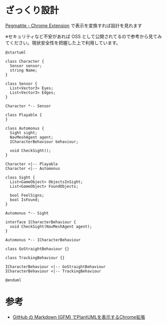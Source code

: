 # ざっくり設計

[Pegmatite - Chrome Extension](https://chrome.google.com/webstore/detail/pegmatite/jegkfbnfbfnohncpcfcimepibmhlkldo) で表示を変換すれば設計を見れます

※セキュリティなど不安があれば OSS として公開されてるので参考から見てみてください。現状安全性を把握した上で利用しています。

```uml
@startuml

class Character {
  Sensor sensor;
  string Name;
}

class Sensor {
  List<Vector3> Eyes;
  List<Vector3> Edges;
}

Character *-- Sensor

class Playable {
}

class Automonus {
  Sight sight;
  NavMeshAgent agent;
  ICharacterBehaviour behaviour;

  void CheckSight();
}

Character <|-- Playable
Character <|-- Automonus

class Sight {
  List<GameObject> ObjectsInSight;
  List<GameObject> FoundObjects;

  bool FeelSigns;
  bool IsFound;
}

Automonus *-- Sight

interface ICharacterBehaviour {
  void CheckSight(NavMeshAgent agent);
}

Automonus *-- ICharacterBehaviour

class GoStraightBehaviour {}

class TrackingBehaviour {}

ICharacterBehaviour <|-- GoStraightBehaviour
ICharacterBehaviour <|-- TrackingBehaviour

@enduml
```

# 参考

* [GitHub の Markdown (GFM) でPlantUMLを表示するChrome拡張](https://dev.classmethod.jp/articles/chrome-extension-plantuml-in-github-markdown/)
